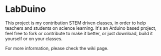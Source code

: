 # LabDuino

This project is my contribution STEM driven classes, in order to help teachers and students on science learning. It's an Arduino based project, feel free to fork or contribute to make it better, or just download, build it yourself or on your classes.

For more information, please check the wiki page.
